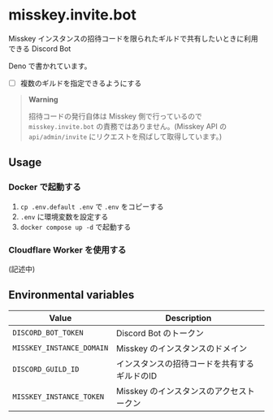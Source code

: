 # misskey.invite.bot

Misskey インスタンスの招待コードを限られたギルドで共有したいときに利用できる Discord Bot

Deno で書かれています。

- [ ] 複数のギルドを指定できるようにする

> **Warning**
>
> 招待コードの発行自体は Misskey 側で行っているので `misskey.invite.bot` の責務ではありません。(Misskey API の `api/admin/invite` にリクエストを飛ばして取得しています。)

## Usage

### Docker で起動する

1. `cp .env.default .env` で `.env` をコピーする
2. `.env` に環境変数を設定する
3. `docker compose up -d` で起動する

### Cloudflare Worker を使用する

(記述中)

## Environmental variables

| Value | Description |
| --- | --- |
| `DISCORD_BOT_TOKEN` | Discord Bot のトークン |
| `MISSKEY_INSTANCE_DOMAIN` | Misskey のインスタンスのドメイン |
| `DISCORD_GUILD_ID` | インスタンスの招待コードを共有するギルドのID |
| `MISSKEY_INSTANCE_TOKEN` | Misskey のインスタンスのアクセストークン |
